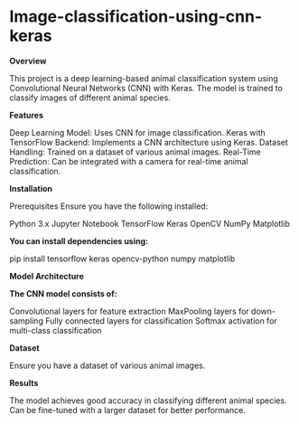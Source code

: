# Image-classification-using-cnn-keras

**Overview**

This project is a deep learning-based animal classification system using Convolutional Neural Networks (CNN) with Keras. The model is trained to classify images of different animal species.

**Features**

Deep Learning Model: Uses CNN for image classification.
Keras with TensorFlow Backend: Implements a CNN architecture using Keras.
Dataset Handling: Trained on a dataset of various animal images.
Real-Time Prediction: Can be integrated with a camera for real-time animal classification.

**Installation**

Prerequisites
Ensure you have the following installed:

Python 3.x
Jupyter Notebook
TensorFlow
Keras
OpenCV
NumPy
Matplotlib

**You can install dependencies using:**

pip install tensorflow keras opencv-python numpy matplotlib

**Model Architecture**

**The CNN model consists of:**

Convolutional layers for feature extraction
MaxPooling layers for down-sampling
Fully connected layers for classification
Softmax activation for multi-class classification

**Dataset**

Ensure you have a dataset of various animal images.

**Results**

The model achieves good accuracy in classifying different animal species.
Can be fine-tuned with a larger dataset for better performance.
